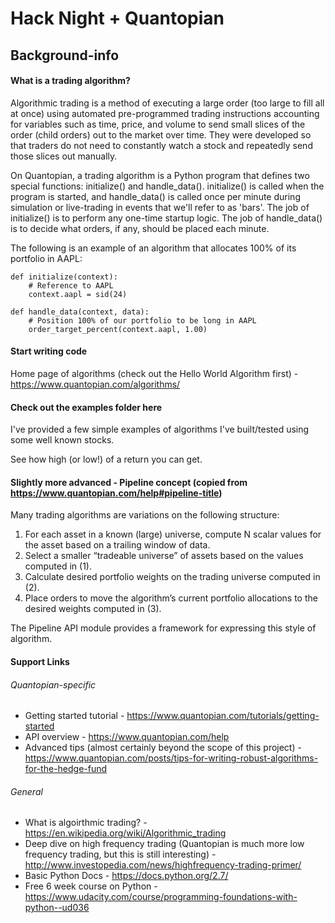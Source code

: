 # Hack Night + Quantopian

## Background-info

#### What is a trading algorithm?

Algorithmic trading is a method of executing a large order (too large to fill all at once) using automated pre-programmed trading instructions accounting for variables such as time, price, and volume to send small slices of the order (child orders) out to the market over time. They were developed so that traders do not need to constantly watch a stock and repeatedly send those slices out manually. 

On Quantopian, a trading algorithm is a Python program that defines two special functions: initialize() and handle_data(). initialize() is called when the program is started, and handle_data() is called once per minute during simulation or live-trading in events that we'll refer to as 'bars'. The job of initialize() is to perform any one-time startup logic. The job of handle_data() is to decide what orders, if any, should be placed each minute.

The following is an example of an algorithm that allocates 100% of its portfolio in AAPL:

    def initialize(context):
        # Reference to AAPL
        context.aapl = sid(24)

    def handle_data(context, data):
        # Position 100% of our portfolio to be long in AAPL
        order_target_percent(context.aapl, 1.00)

#### Start writing code

Home page of algorithms (check out the Hello World Algorithm first) - https://www.quantopian.com/algorithms/

#### Check out the examples folder here

I've provided a few simple examples of algorithms I've built/tested using some well known stocks.

See how high (or low!) of a return you can get.

#### Slightly more advanced - Pipeline concept (copied from https://www.quantopian.com/help#pipeline-title)

Many trading algorithms are variations on the following structure:

1. For each asset in a known (large) universe, compute N scalar values for the asset based on a trailing window of data.
1. Select a smaller “tradeable universe” of assets based on the values computed in (1).
1. Calculate desired portfolio weights on the trading universe computed in (2).
1. Place orders to move the algorithm’s current portfolio allocations to the desired weights computed in (3).

The Pipeline API module provides a framework for expressing this style of algorithm.

#### Support Links

###### Quantopian-specific

* Getting started tutorial - https://www.quantopian.com/tutorials/getting-started
* API overview - https://www.quantopian.com/help
* Advanced tips (almost certainly beyond the scope of this project) - https://www.quantopian.com/posts/tips-for-writing-robust-algorithms-for-the-hedge-fund

###### General

* What is algoirthmic trading? - https://en.wikipedia.org/wiki/Algorithmic_trading
* Deep dive on high frequency trading (Quantopian is much more low frequency trading, but this is still interesting) - http://www.investopedia.com/news/highfrequency-trading-primer/
* Basic Python Docs - https://docs.python.org/2.7/
* Free 6 week course on Python -https://www.udacity.com/course/programming-foundations-with-python--ud036
